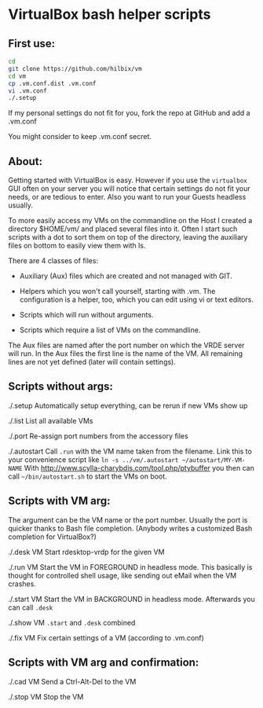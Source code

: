 VirtualBox bash helper scripts
==============================

First use:
----------

```bash
cd
git clone https://github.com/hilbix/vm
cd vm
cp .vm.conf.dist .vm.conf
vi .vm.conf
./.setup
```

If my personal settings do not fit for you,
fork the repo at GitHub and add a .vm.conf

You might consider to keep .vm.conf secret.


About:
------

Getting started with VirtualBox is easy.  However if you use the `virtualbox` GUI
often on your server you will notice that certain settings do not fit your needs,
or are tedious to enter.  Also you want to run your Guests headless usually.

To more easily access my VMs on the commandline on the Host I created a directory
 $HOME/vm/
and placed several files into it.  Often I start such scripts with a dot to sort
them on top of the directory, leaving the auxiliary files on bottom to easily
view them with ls.

There are 4 classes of files:

* Auxiliary (Aux) files which are created and not managed with GIT.

* Helpers which you won't call yourself, starting with .vm.
The configuration is a helper, too, which you can edit using vi or text editors.

* Scripts which will run without arguments.

* Scripts which require a list of VMs on the commandline.

The Aux files are named after the port number on which the VRDE server will run.
In the Aux files the first line is the name of the VM.
All remaining lines are not yet defined (later will contain settings).


Scripts without args:
---------------------

./.setup
	Automatically setup everything, can be rerun if new VMs show up

./.list
	List all available VMs

./.port
	Re-assign port numbers from the accessory files

./.autostart
	Call `.run` with the VM name taken from the filename.
	Link this to your convenience script like `ln -s ../vm/.autostart ~/autostart/MY-VM-NAME`
	With http://www.scylla-charybdis.com/tool.php/ptybuffer you then can call `~/bin/autostart.sh` to start the VMs on boot.

Scripts with VM arg:
--------------------

The argument can be the VM name or the port number.  Usually the port is quicker
thanks to Bash file completion. (Anybody writes a customized Bash completion
for VirtualBox?)

./.desk VM
	Start rdesktop-vrdp for the given VM

./.run VM
	Start the VM in FOREGROUND in headless mode.
	This basically is thought for controlled shell usage, like sending out eMail when the VM crashes.

./.start VM
	Start the VM in BACKGROUND in headless mode.
	Afterwards you can call `.desk`

./.show VM
	`.start` and `.desk` combined

./.fix VM
	Fix certain settings of a VM (according to .vm.conf)


Scripts with VM arg and confirmation:
-------------------------------------

./.cad VM
	Send a Ctrl-Alt-Del to the VM

./.stop VM
	Stop the VM

